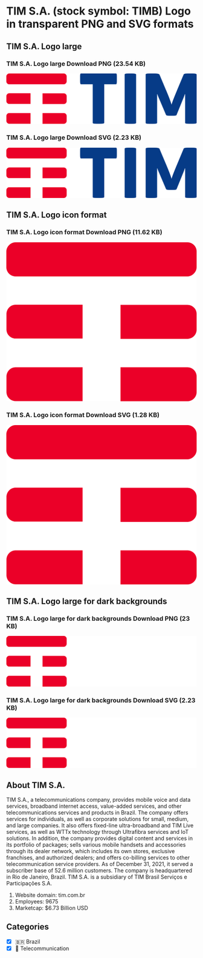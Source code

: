 # TIM S.A. (stock symbol: TIMB) Logo in transparent PNG and SVG formats

## TIM S.A. Logo large

### TIM S.A. Logo large Download PNG (23.54 KB)

![TIM S.A. Logo large Download PNG (23.54 KB)](/img/orig/TIMB_BIG-60d34949.png)

### TIM S.A. Logo large Download SVG (2.23 KB)

![TIM S.A. Logo large Download SVG (2.23 KB)](/img/orig/TIMB_BIG-455fc3fe.svg)

## TIM S.A. Logo icon format

### TIM S.A. Logo icon format Download PNG (11.62 KB)

![TIM S.A. Logo icon format Download PNG (11.62 KB)](/img/orig/TIMB-a2097e9d.png)

### TIM S.A. Logo icon format Download SVG (1.28 KB)

![TIM S.A. Logo icon format Download SVG (1.28 KB)](/img/orig/TIMB-3554a350.svg)

## TIM S.A. Logo large for dark backgrounds

### TIM S.A. Logo large for dark backgrounds Download PNG (23 KB)

![TIM S.A. Logo large for dark backgrounds Download PNG (23 KB)](/img/orig/TIMB_BIG.D-c971ee58.png)

### TIM S.A. Logo large for dark backgrounds Download SVG (2.23 KB)

![TIM S.A. Logo large for dark backgrounds Download SVG (2.23 KB)](/img/orig/TIMB_BIG.D-ca46bcce.svg)

## About TIM S.A.

TIM S.A., a telecommunications company, provides mobile voice and data services, broadband internet access, value-added services, and other telecommunications services and products in Brazil. The company offers services for individuals, as well as corporate solutions for small, medium, and large companies. It also offers fixed-line ultra-broadband and TIM Live services, as well as WTTx technology through Ultrafibra services and IoT solutions. In addition, the company provides digital content and services in its portfolio of packages; sells various mobile handsets and accessories through its dealer network, which includes its own stores, exclusive franchises, and authorized dealers; and offers co-billing services to other telecommunication service providers. As of December 31, 2021, it served a subscriber base of 52.6 million customers. The company is headquartered in Rio de Janeiro, Brazil. TIM S.A. is a subsidiary of TIM Brasil Serviços e Participações S.A.

1. Website domain: tim.com.br
2. Employees: 9675
3. Marketcap: $6.73 Billion USD


## Categories
- [x] 🇧🇷 Brazil
- [x] 📡 Telecommunication
